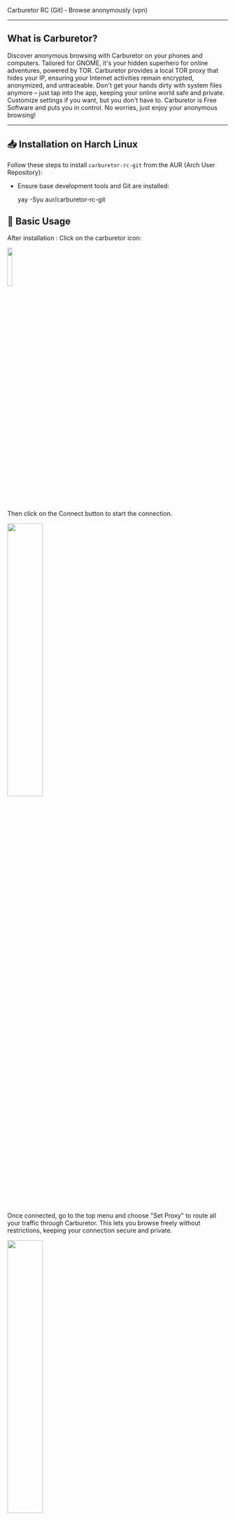 

Carburetor RC (Git) ‐ Browse anonymously (vpn)

---

## What is Carburetor?
Discover anonymous browsing with Carburetor on your phones and computers. Tailored for GNOME, it's your hidden superhero for online adventures, powered by TOR. Carburetor provides a local TOR proxy that hides your IP, ensuring your Internet activities remain encrypted, anonymized, and untraceable. Don't get your hands dirty with system files anymore – just tap into the app, keeping your online world safe and private. Customize settings if you want, but you don't have to. Carburetor is Free Software and puts you in control. No worries, just enjoy your anonymous browsing!

---

## **📥 Installation on Harch Linux**  
Follow these steps to install `carburetor-rc-git` from the AUR (Arch User Repository):

 - Ensure base development tools and Git are installed:  

    yay -Syu aur/carburetor-rc-git
     

## **🚀 Basic Usage**  
After installation :
 Click on the carburetor icon:

<img src="https://github.com/user-attachments/assets/f248cc80-074a-4c72-83c5-4035e8129ac8" width="15%">

 Then click on the Connect button to start the connection.
 
<img src="https://github.com/user-attachments/assets/fd024798-f0cb-48ac-aa69-ef8c62d48dbb" width="40%">

Once connected, go to the top menu and choose "Set Proxy" to route all your traffic through Carburetor. This lets you browse freely without restrictions, keeping your connection secure and private.

<img src="https://github.com/user-attachments/assets/7bbb0634-de2e-418a-beb3-fe65e4a345cb" width="40%">






